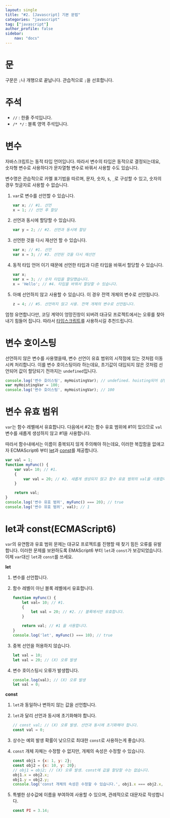 ```yaml
---
layout: single
title: "#2. [Javascript] 기본 문법"
categories: "javascript"
tag: ["javascript"]
author_profile: false
sidebar: 
    nav: "docs"
---
```


# 문

구문은 `;`나 개행으로 끝납니다. 관습적으로 `;`을 선호합니다.

# 주석

* `//` : 한줄 주석입니다.
* `/* */` : 블록 영역 주석입니다.

# 변수

자바스크립트는 동적 타입 언어입니다. 따라서 변수의 타입은 동적으로 결정되는데요, 숫자형 변수로 사용하다가 문자열형 변수로 바꿔서 사용할 수도 있습니다.

변수명은 관습적으로 카멜 표기법을 따르며, 문자, 숫자, `$`, `_`로 구성할 수 있고, 숫자의 경우 첫글자로 사용할 수 없습니다.

1. `var`로 변수를 선언할 수 있습니다.

    ```javascript
    var x; // #1. 선언
    x = 1; // 선언 후 할당
    ```

2. 선언과 동시에 할당할 수 있습니다.

    ```javascript
    var y = 2; // #2. 선언과 동시에 할당
    ```

3. 선언한 것을 다시 재선언 할 수 있습니다.

    ```javascript
    var x; // #1. 선언
    var x = 3; // #3. 선언된 것을 다시 재선언
    ```

4. 동적 타입 언어 이기 때문에 선언한 타입과 다른 타입을 바꿔서 할당할 수 있습니다.

    ```javascript
    var x; 
    var x = 3; // 숫자 타입을 할당했습니다.
    x = 'Hello'; // #4. 타입을 바꿔서 할당할 수 있습니다.
    ```

5. 아예 선언하지 않고 사용할 수 있습니다. 이 경우 전역 개체의 변수로 선언됩니다.

    ```javascript
    z = 4; // #5. 선언하지 않고 사용. 전역 개체의 변수로 선언됩니다.
    ```

엄청 유연합니다만, 코딩 계약이 엉망진창이 되버려 대규모 프로젝트에서는 오류를 찾아내기 힘들어 집니다. 따라서 [타입스크립트](https://tango1202.github.io/categories/typescript/)를 사용하시길 추천드립니다.

# 변수 호이스팅

선언하지 않은 변수를 사용했을때, 변수 선언이 유효 범위의 시작점에 있는 것처럼 이동시켜 처리합니다. 이를 변수 호이스팅이라 하는데요, 초기값이 대입되지 않은 것처럼 선언되어 값이 할당되기 전까지는 `undefined`입니다.

```javascript
console.log('변수 호이스팅', myHoistingVar); // undefined. hoisting되어 상단에 선언되고 값을 지정하지 않아 undefined 입니다.
var myHoistingVar = 100;
console.log('변수 호이스팅', myHoistingVar); // 100
```

# 변수 유효 범위

`var`는 함수 레벨에서 유효합니다. 다음에서 #2는 함수 유효 범위에 #1이 있으므로 `val` 변수를 새롭게 생성하지 않고 #1을 사용합니다.

따라서 함수내에서는 이름이 중복되지 않게 주의해야 하는데요, 이러한 복잡함을 없애고자 ECMAScript6 부터 [let](https://tango1202.github.io/javascript/javascript-basic/#let%EA%B3%BC-const)과 [const](https://tango1202.github.io/javascript/javascript-basic/#let%EA%B3%BC-const)를 제공합니다.

```javascript
var val = 1;
function myFunc() {
    var val= 10; // #1.
    {
        var val = 20; // #2. 새롭게 생성되지 않고 함수 유효 범위의 val을 사용합니다.
    }

    return val; 
}
console.log('변수 유효 범위', myFunc() === 20); // true
console.log('변수 유효 범위', val); // 1
```

# let과 const(ECMAScript6)

`var`의 유연함과 유효 범위 문제는 대규모 프로젝트를 진행할 때 찾기 힘든 오류를 유발합니다. 이러한 문제를 보완하도록 EMAScript6 부터 `let`과 `const`가 보강되었습니다. 이제 `var`대신 `let`과 `const`를 쓰세요.

**let**

1. 변수를 선언합니다.
2. 함수 레벨이 아닌 블록 레벨에서 유효합니다.

    ```javascript
    function myFunc() {
        let val= 10; // #1.
        {
            let val = 20; // #2. // 블록에서만 유효합니다.
        }

        return val; // #1 을 사용합니다.
    }
    console.log('let', myFunc() === 10); // true
    ```

3. 중복 선언을 허용하지 않습니다.

    ```javascript
    let val = 10;
    let val = 20; // (X) 오류 발생
    ```

4. 변수 호이스팅시 오류가 발생합니다.

    ```javascript
    console.log(val); // (X) 오류 발생
    let val = 0;
    ```

**const**

1. `let`과 동일하나 변하지 않는 값을 선언합니다.
2. `let`과 달리 선언과 동시에 초기화해야 합니다.

    ```javascript
    // const val; // (X) 오류 발생. 선언과 동시에 초기화해야 합니다.
    const val = 0; 
    ```

3. 상수는 예외 발생 확률이 낮으므로 최대한 `const`로 사용하는게 좋습니다.
4. `const` 개체 자체는 수정할 수 없지만, 개체의 속성은 수정할 수 있습니다.

    ```javascript
    const obj1 = {x: 1, y: 2};
    const obj2 = {x: 10, y: 20};
    // obj1 = obj2; // (X) 오류 발생. const에 값을 할당할 수는 없습니다.
    obj1.x = obj2.x;
    obj1.y = obj2.y;
    console.log('const 개체의 속성은 수정할 수 있습니다.', obj1.x === obj2.x, obj1.y === obj2.y);
    ```

5. 특별한 상수값에 이름을 부여하여 사용할 수 있으며, 관례적으로 대문자로 작성합니다.

    ```javascript
    const PI = 3.14;
    ```
